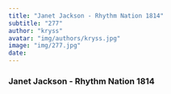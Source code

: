 ```yaml
---
title: "Janet Jackson - Rhythm Nation 1814"
subtitle: "277"
author: "kryss"
avatar: "img/authors/kryss.jpg"
image: "img/277.jpg"
date:
---
```


### Janet Jackson - Rhythm Nation 1814

